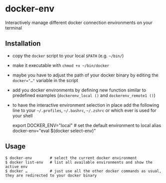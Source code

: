 # docker-env
Interactively manage different docker connection environments on your terminal

## Installation
* copy the `docker` script to your local `$PATH` (e.g. `~/bin/`)
* make it executable with `chmod +x ~/bin/docker`
* maybe you have to adjust the path of your docker binary by editing the `docker="…"` variable in the script
* add you docker environments by defining new function similar to predefined examples (`dockerenv_local ()` and `dockerenv_remote1 ()`)
* to have the interactive environment selection in place add the following line to your `~/.profiles`, `~/.bashrc`, `~/.zshrc` or which ever is used for your shell


    export DOCKER_ENV="local"   # set the default environment to local
    alias docker-env="eval \$(docker select-env)"

## Usage

    $ docker-env        # select the current docker environment
    $ docker list-env   # list all available environments and show the active env
    $ docker …          # just use all the other docker commands as usual, they are redirected to your docker binary
